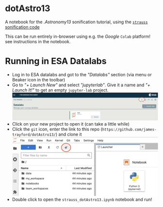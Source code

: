 # dotAstro13

A notebook for the _.Astronomy13_ sonification tutorial, using the [`strauss` sonification code](https://github.com/james-trayford/strauss)

This can be run entirely in-browser using e.g. the _Google_ `Colab` platform! see instructions in the notebook.

# Running in ESA Datalabs

- Log in to ESA datalabs and got to the _"Datalabs"_ section (via menu or Beaker icon in the toolbar)
- Go to _"+ Launch New"_ and select _"jupyterlab"_. Give it a name and _"+ Launch It!"_ to get an empty `jupyter-lab` project. ![highlight datalabs](/prepared_data/misc/datalabs_highlight.png "highlight datalabs")
- Click on your new project to open it (can take a little while)
- Click the `git` icon, enter the link to this repo (`https://github.com/james-trayford/dotAstro13/`) and clone it ![highlight git](/prepared_data/misc/git_highlight.png "highlight git")
- Double click to open the `strauss_dotAstro13.ipynb` notebook and run!
